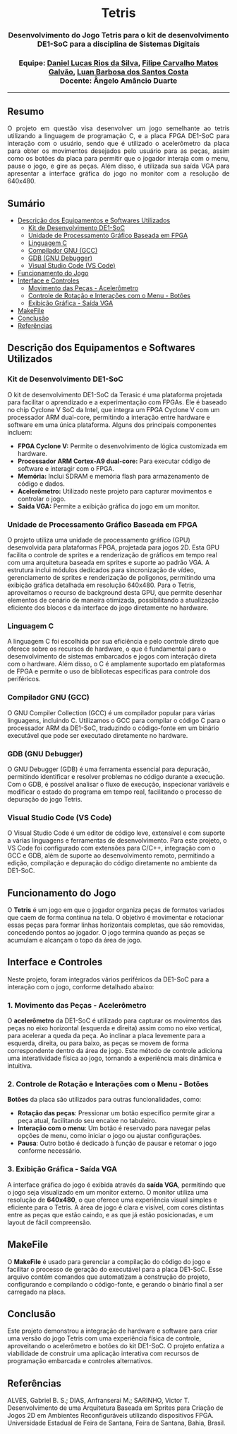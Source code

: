 <h1 align="center"> Tetris </h1>
<h3 align="center"> Desenvolvimento do Jogo Tetris para o kit de desenvolvimento DE1-SoC para a disciplina de Sistemas Digitais </h3>
<h3 align="center"> Equipe: <a href="https://github.com/Danlrs">Daniel Lucas Rios da Silva</a>, <a href="https://github.com/ripe-glv">Filipe Carvalho Matos Galvão</a>, <a href="https://github.com/luanbsc">Luan Barbosa dos Santos Costa</a><br>
Docente: Ângelo Amâncio Duarte </h3>
<hr>

<div align="justify"> 
<h2> Resumo </h2>
O projeto em questão visa desenvolver um jogo semelhante ao tetris utilizando a linguagem de programação C, e a placa FPGA DE1-SoC para interação com o usuário, sendo que é utilizado o acelerômetro da placa para obter os movimentos desejados pelo usuário para as peças, assim como os botões da placa para permitir que o jogador interaja com o menu, pause o jogo, e gire as peças. Além disso, é utilizada sua saída VGA para apresentar a interface gráfica do jogo no monitor com a resolução de 640x480.
</div>

<h2> Sumário </h2>

- [Descrição dos Equipamentos e Softwares Utilizados](#descrição-dos-equipamentos-e-softwares-utilizados)
  - [Kit de Desenvolvimento DE1-SoC](#kit-de-desenvolvimento-de1-soc)
  - [Unidade de Processamento Gráfico Baseada em FPGA](#unidade-de-processamento-gráfico-baseada-em-fpga)
  - [Linguagem C](#linguagem-c)
  - [Compilador GNU (GCC)](#compilador-gnu-gcc)
  - [GDB (GNU Debugger)](#gdb-gnu-debugger)
  - [Visual Studio Code (VS Code)](#visual-studio-code-vs-code)
- [Funcionamento do Jogo](#funcionamento-do-jogo)
- [Interface e Controles](#interface-e-controles)
  - [Movimento das Peças - Acelerômetro](#movimento-das-peças---acelerômetro)
  - [Controle de Rotação e Interações com o Menu - Botões](#controle-de-rotação-e-interações-com-o-menu---botões)
  - [Exibição Gráfica - Saída VGA](#exibição-gráfica---saída-vga)
- [MakeFile](#makefile)
- [Conclusão](#conclusão)
- [Referências](#referências)

<h2 id="descrição-dos-equipamentos-e-softwares-utilizados">Descrição dos Equipamentos e Softwares Utilizados</h2>

<h3 id="kit-de-desenvolvimento-de1-soc">Kit de Desenvolvimento DE1-SoC</h3>
<p>O kit de desenvolvimento DE1-SoC da Terasic é uma plataforma projetada para facilitar o aprendizado e a experimentação com FPGAs. Ele é baseado no chip Cyclone V SoC da Intel, que integra um FPGA Cyclone V com um processador ARM dual-core, permitindo a interação entre hardware e software em uma única plataforma. Alguns dos principais componentes incluem:</p>
<ul>
  <li><strong>FPGA Cyclone V:</strong> Permite o desenvolvimento de lógica customizada em hardware.</li>
  <li><strong>Processador ARM Cortex-A9 dual-core:</strong> Para executar código de software e interagir com o FPGA.</li>
  <li><strong>Memória:</strong> Inclui SDRAM e memória flash para armazenamento de código e dados.</li>
  <li><strong>Acelerômetro:</strong> Utilizado neste projeto para capturar movimentos e controlar o jogo.</li>
  <li><strong>Saída VGA:</strong> Permite a exibição gráfica do jogo em um monitor.</li>
</ul>

<h3 id="unidade-de-processamento-gráfico-baseada-em-fpga">Unidade de Processamento Gráfico Baseada em FPGA</h3>
<p>O projeto utiliza uma unidade de processamento gráfico (GPU) desenvolvida para plataformas FPGA, projetada para jogos 2D. Esta GPU facilita o controle de sprites e a renderização de gráficos em tempo real com uma arquitetura baseada em sprites e suporte ao padrão VGA. A estrutura inclui módulos dedicados para sincronização de vídeo, gerenciamento de sprites e renderização de polígonos, permitindo uma exibição gráfica detalhada em resolução 640x480. Para o Tetris, aproveitamos o recurso de background desta GPU, que permite desenhar elementos de cenário de maneira otimizada, possibilitando a atualização eficiente dos blocos e da interface do jogo diretamente no hardware.</p>

<h3 id="linguagem-c">Linguagem C</h3>
<p>A linguagem C foi escolhida por sua eficiência e pelo controle direto que oferece sobre os recursos de hardware, o que é fundamental para o desenvolvimento de sistemas embarcados e jogos com interação direta com o hardware. Além disso, o C é amplamente suportado em plataformas de FPGA e permite o uso de bibliotecas específicas para controle dos periféricos.</p>

<h3 id="compilador-gnu-gcc">Compilador GNU (GCC)</h3>
<p>O GNU Compiler Collection (GCC) é um compilador popular para várias linguagens, incluindo C. Utilizamos o GCC para compilar o código C para o processador ARM da DE1-SoC, traduzindo o código-fonte em um binário executável que pode ser executado diretamente no hardware.</p>

<h3 id="gdb-gnu-debugger">GDB (GNU Debugger)</h3>
<p>O GNU Debugger (GDB) é uma ferramenta essencial para depuração, permitindo identificar e resolver problemas no código durante a execução. Com o GDB, é possível analisar o fluxo de execução, inspecionar variáveis e modificar o estado do programa em tempo real, facilitando o processo de depuração do jogo Tetris.</p>

<h3 id="visual-studio-code-vs-code">Visual Studio Code (VS Code)</h3>
<p>O Visual Studio Code é um editor de código leve, extensível e com suporte a várias linguagens e ferramentas de desenvolvimento. Para este projeto, o VS Code foi configurado com extensões para C/C++, integração com o GCC e GDB, além de suporte ao desenvolvimento remoto, permitindo a edição, compilação e depuração do código diretamente no ambiente da DE1-SoC.</p>

<h2 id="funcionamento-do-jogo">Funcionamento do Jogo</h2>
<p>O <strong>Tetris</strong> é um jogo em que o jogador organiza peças de formatos variados que caem de forma contínua na tela. O objetivo é movimentar e rotacionar essas peças para formar linhas horizontais completas, que são removidas, concedendo pontos ao jogador. O jogo termina quando as peças se acumulam e alcançam o topo da área de jogo.</p>

<h2 id="interface-e-controles">Interface e Controles</h2>
<p>Neste projeto, foram integrados vários periféricos da DE1-SoC para a interação com o jogo, conforme detalhado abaixo:</p>

<h3 id="movimento-das-peças---acelerômetro">1. Movimento das Peças - Acelerômetro</h3>
<p>O <strong>acelerômetro</strong> da DE1-SoC é utilizado para capturar os movimentos das peças no eixo horizontal (esquerda e direita) assim como no eixo vertical, para acelerar a queda da peça. Ao inclinar a placa levemente para a esquerda, direita, ou para baixo, as peças se movem de forma correspondente dentro da área de jogo. Este método de controle adiciona uma interatividade física ao jogo, tornando a experiência mais dinâmica e intuitiva.</p>

<h3 id="controle-de-rotação-e-interações-com-o-menu---botões">2. Controle de Rotação e Interações com o Menu - Botões</h3>
<p><strong>Botões</strong> da placa são utilizados para outras funcionalidades, como:</p>
<ul>
<li><strong>Rotação das peças</strong>: Pressionar um botão específico permite girar a peça atual, facilitando seu encaixe no tabuleiro.</li>
<li><strong>Interação com o menu</strong>: Um botão é reservado para navegar pelas opções de menu, como iniciar o jogo ou ajustar configurações.</li>
<li><strong>Pausa</strong>: Outro botão é dedicado à função de pausar e retomar o jogo conforme necessário.</li>
</ul>

<h3 id="exibição-gráfica---saída-vga">3. Exibição Gráfica - Saída VGA</h3>
<p>A interface gráfica do jogo é exibida através da <strong>saída VGA</strong>, permitindo que o jogo seja visualizado em um monitor externo. O monitor utiliza uma resolução de <strong>640x480</strong>, o que oferece uma experiência visual simples e eficiente para o Tetris. A área de jogo é clara e visível, com cores distintas entre as peças que estão caindo, e as que já estão posicionadas, e um layout de fácil compreensão.</p>

<h2 id="makefile">MakeFile</h2>
<p>O <strong>MakeFile</strong> é usado para gerenciar a compilação do código do jogo e facilitar o processo de geração do executável para a placa DE1-SoC. Esse arquivo contém comandos que automatizam a construção do projeto, configurando e compilando o código-fonte, e gerando o binário final a ser carregado na placa.</p>

<h2 id="conclusão">Conclusão</h2>
<p>Este projeto demonstrou a integração de hardware e software para criar uma versão do jogo Tetris com uma experiência física de controle, aproveitando o acelerômetro e botões do kit DE1-SoC. O projeto enfatiza a viabilidade de construir uma aplicação interativa com recursos de programação embarcada e controles alternativos.</p>

<h2 id="referências">Referências</h2>
<p>ALVES, Gabriel B. S.; DIAS, Anfranserai M.; SARINHO, Victor T. Desenvolvimento de uma Arquitetura Baseada em Sprites para Criação de Jogos 2D em Ambientes Reconfiguráveis utilizando dispositivos FPGA. Universidade Estadual de Feira de Santana, Feira de Santana, Bahia, Brasil.</p>
